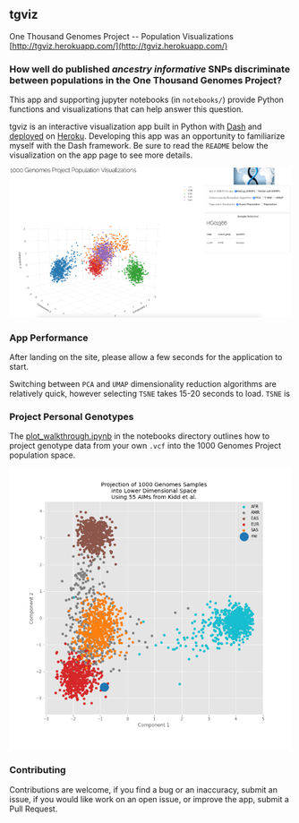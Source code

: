 ## tgviz
One Thousand Genomes Project --  Population Visualizations  
[http://tgviz.herokuapp.com/](http://tgviz.herokuapp.com/)

### How well do published *ancestry informative* SNPs discriminate between populations in the One Thousand Genomes Project?  
This app and supporting jupyter notebooks (in `notebooks/`) provide Python functions and visualizations that can help answer this question.

tgviz is an interactive visualization app built in Python with [Dash](https://plot.ly/products/dash/) and [deployed](https://dash.plot.ly/deployment) on [Heroku](https://heroku.com). Developing this app was an opportunity to familiarize myself with the Dash framework. Be sure to read the `README` below the visualization on the app page to see more details.

![screenshot](tgviz_screenshot.png)

### App Performance
After landing on the site, please allow a few seconds for the application to start.

Switching between `PCA` and `UMAP` dimensionality reduction algorithms are relatively quick, however selecting `TSNE` takes 15-20 seconds to load. `TSNE` is

### Project Personal Genotypes
The [plot_walkthrough.ipynb](https://github.com/arvkevi/tgviz/blob/master/notebooks/plot_walkthrough.ipynb) in the notebooks directory outlines how to project genotype data from your own `.vcf` into the 1000 Genomes Project population space.


![mev1kgp](me_vs_1kgp.png)


### Contributing
Contributions are welcome, if you find a bug or an inaccuracy, submit an issue, if you would like work on an open issue, or improve the app, submit a Pull Request.
